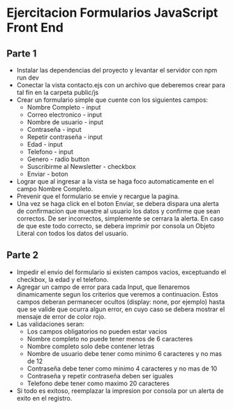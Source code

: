 # Ejercitacion Formularios JavaScript Front End

## Parte 1

- Instalar las dependencias del proyecto y levantar el servidor con npm run dev
- Conectar la vista contacto.ejs con un archivo que deberemos crear para tal fin en la carpeta public/js
- Crear un formulario simple que cuente con los siguientes campos:
  - Nombre Completo - input
  - Correo electronico - input
  - Nombre de usuario - input
  - Contraseña - input
  - Repetir contraseña - input
  - Edad - input
  - Telefono - input
  - Genero - radio button
  - Suscribirme al Newsletter - checkbox
  - Enviar - boton
- Lograr que al ingresar a la vista se haga foco automaticamente en el campo Nombre Completo.
- Prevenir que el formulario se envie y recargue la pagina.
- Una vez se haga click en el boton Enviar, se debera dispara una alerta de confirmacion que muestre al usuario los datos y confirme que sean correctos. De ser incorrectos, simplemente se cerrara la alerta. En caso de que este todo correcto, se debera imprimir por consola un Objeto Literal con todos los datos del usuario.

## Parte 2

- Impedir el envio del formulario si existen campos vacios, exceptuando el checkbox, la edad y el telefono.
- Agregar un campo de error para cada Input, que llenaremos dinamicamente segun los criterios que veremos a continuacion. Estos campos deberan permanecer ocultos (display: none, por ejemplo) hasta que se valide que ocurra algun error, en cuyo caso se debera mostrar el mensaje de error de color rojo.
- Las validaciones seran:
  - Los campos obligatorios no pueden estar vacios
  - Nombre completo no puede tener menos de 6 caracteres
  - Nombre completo solo debe contener letras
  - Nombre de usuario debe tener como minimo 6 caracteres y no mas de 12
  - Contraseña debe tener como minimo 4 caracteres y no mas de 10
  - Contraseña y repetir contraseña deben ser iguales
  - Telefono debe tener como maximo 20 caracteres
- Si todo es exitoso, reemplazar la impresion por consola por un alerta de exito en el registro.
